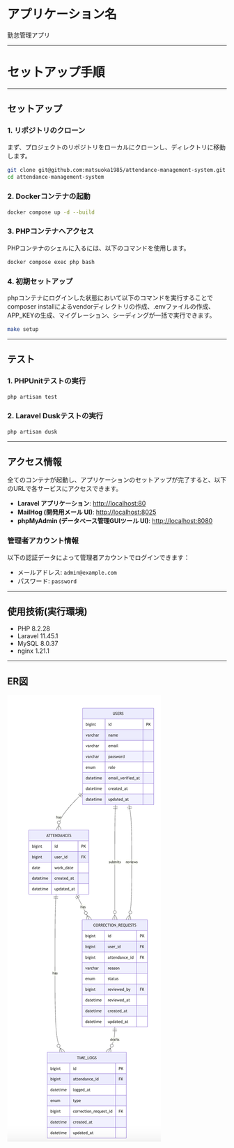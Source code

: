 # アプリケーション名

勤怠管理アプリ

-----


# セットアップ手順


-----

##  セットアップ

### 1\. リポジトリのクローン

まず、プロジェクトのリポジトリをローカルにクローンし、ディレクトリに移動します。

```bash
git clone git@github.com:matsuoka1985/attendance-management-system.git
cd attendance-management-system
```

### 2\. Dockerコンテナの起動



```bash
docker compose up -d --build
```

### 3\.  PHPコンテナへアクセス

PHPコンテナのシェルに入るには、以下のコマンドを使用します。

```bash
docker compose exec php bash
```

### 4\. 初期セットアップ

phpコンテナにログインした状態において以下のコマンドを実行することでcomposer installによるvendorディレクトリの作成、.envファイルの作成、APP_KEYの生成、マイグレーション、シーディングが一括で実行できます。
```bash
make setup
```

-----

##  テスト


### 1\. PHPUnitテストの実行


```bash
php artisan test
```

### 2\. Laravel Duskテストの実行


```bash
php artisan dusk
```

-----

##  アクセス情報

全てのコンテナが起動し、アプリケーションのセットアップが完了すると、以下のURLで各サービスにアクセスできます。

  * **Laravel アプリケーション**: [http://localhost:80](http://localhost:80)
  * **MailHog (開発用メール UI)**: [http://localhost:8025](http://localhost:8025)
  * **phpMyAdmin (データベース管理GUIツール UI)**: [http://localhost:8080](http://localhost:8080)


### 管理者アカウント情報

以下の認証データによって管理者アカウントでログインできます：

- メールアドレス: `admin@example.com`
- パスワード: `password`



---

## 使用技術(実行環境)

* PHP 8.2.28
* Laravel 11.45.1
* MySQL 8.0.37
* nginx 1.21.1

---

## ER図


![ER図](erd.png)
